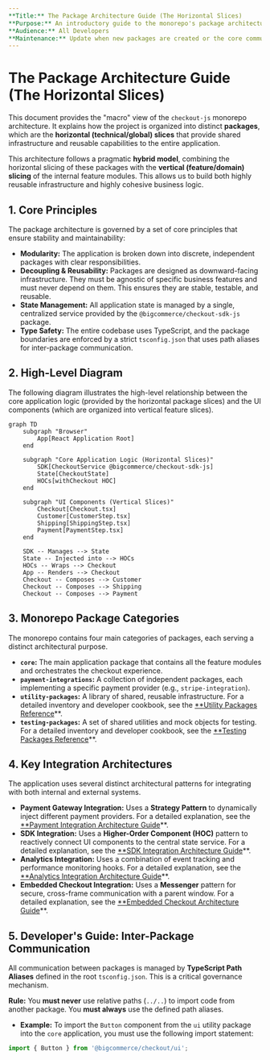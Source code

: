 ```yaml
---
**Title:** The Package Architecture Guide (The Horizontal Slices)
**Purpose:** An introductory guide to the monorepo's package architecture, which constitutes the project's governed **horizontal (technical/global) slices**.
**Audience:** All Developers
**Maintenance:** Update when new packages are created or the core communication patterns change.
---
```


# The Package Architecture Guide (The Horizontal Slices)

This document provides the "macro" view of the `checkout-js` monorepo architecture. It explains how the project is organized into distinct **packages**, which are the **horizontal (technical/global) slices** that provide shared infrastructure and reusable capabilities to the entire application.

This architecture follows a pragmatic **hybrid model**, combining the horizontal slicing of these packages with the **vertical (feature/domain) slicing** of the internal feature modules. This allows us to build both highly reusable infrastructure and highly cohesive business logic.

## 1. Core Principles

The package architecture is governed by a set of core principles that ensure stability and maintainability:

*   **Modularity:** The application is broken down into discrete, independent packages with clear responsibilities.
*   **Decoupling & Reusability:** Packages are designed as downward-facing infrastructure. They must be agnostic of specific business features and must never depend on them. This ensures they are stable, testable, and reusable.
*   **State Management:** All application state is managed by a single, centralized service provided by the `@bigcommerce/checkout-sdk-js` package.
*   **Type Safety:** The entire codebase uses TypeScript, and the package boundaries are enforced by a strict `tsconfig.json` that uses path aliases for inter-package communication.

## 2. High-Level Diagram

The following diagram illustrates the high-level relationship between the core application logic (provided by the horizontal package slices) and the UI components (which are organized into vertical feature slices).

```mermaid
graph TD
    subgraph "Browser"
        App[React Application Root]
    end

    subgraph "Core Application Logic (Horizontal Slices)"
        SDK[CheckoutService @bigcommerce/checkout-sdk-js]
        State[CheckoutState]
        HOCs[withCheckout HOC]
    end

    subgraph "UI Components (Vertical Slices)"
        Checkout[Checkout.tsx]
        Customer[CustomerStep.tsx]
        Shipping[ShippingStep.tsx]
        Payment[PaymentStep.tsx]
    end

    SDK -- Manages --> State
    State -- Injected into --> HOCs
    HOCs -- Wraps --> Checkout
    App -- Renders --> Checkout
    Checkout -- Composes --> Customer
    Checkout -- Composes --> Shipping
    Checkout -- Composes --> Payment
```

## 3. Monorepo Package Categories

The monorepo contains four main categories of packages, each serving a distinct architectural purpose.

*   **`core`:** The main application package that contains all the feature modules and orchestrates the checkout experience.
*   **`payment-integrations`:** A collection of independent packages, each implementing a specific payment provider (e.g., `stripe-integration`).
*   **`utility-packages`:** A library of shared, reusable infrastructure. For a detailed inventory and developer cookbook, see the [**Utility Packages Reference](./01-package-architecture-guide/01-utility-packages-reference.md)**.
*   **`testing-packages`:** A set of shared utilities and mock objects for testing. For a detailed inventory and developer cookbook, see the [**Testing Packages Reference](./01-package-architecture-guide/02-testing-packages-reference.md)**.

## 4. Key Integration Architectures

The application uses several distinct architectural patterns for integrating with both internal and external systems.

*   **Payment Gateway Integration:** Uses a **Strategy Pattern** to dynamically inject different payment providers. For a detailed explanation, see the [**Payment Integration Architecture Guide](./01-package-architecture-guide/03-payment-integration-architecture.md)**.
*   **SDK Integration:** Uses a **Higher-Order Component (HOC)** pattern to reactively connect UI components to the central state service. For a detailed explanation, see the [**SDK Integration Architecture Guide](./01-package-architecture-guide/04-sdk-integration-architecture.md)**.
*   **Analytics Integration:** Uses a combination of event tracking and performance monitoring hooks. For a detailed explanation, see the [**Analytics Integration Architecture Guide](./01-package-architecture-guide/05-analytics-integration-architecture.md)**.
*   **Embedded Checkout Integration:** Uses a **Messenger** pattern for secure, cross-frame communication with a parent window. For a detailed explanation, see the [**Embedded Checkout Architecture Guide](./01-package-architecture-guide/06-embedded-checkout-architecture.md)**.

## 5. Developer's Guide: Inter-Package Communication

All communication between packages is managed by **TypeScript Path Aliases** defined in the root `tsconfig.json`. This is a critical governance mechanism.

**Rule:** You **must never** use relative paths (`../..`) to import code from another package. You **must always** use the defined path aliases.

*   **Example:** To import the `Button` component from the `ui` utility package into the `core` application, you must use the following import statement:

```typescript
import { Button } from '@bigcommerce/checkout/ui';
```
